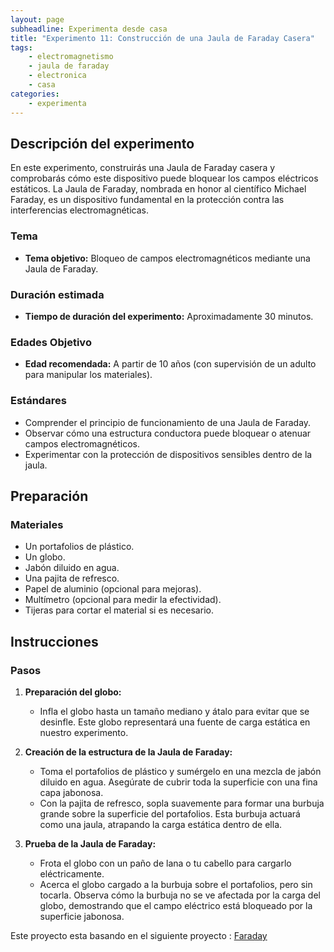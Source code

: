 ```yaml
---
layout: page
subheadline: Experimenta desde casa
title: "Experimento 11: Construcción de una Jaula de Faraday Casera"
tags:
    - electromagnetismo
    - jaula de faraday
    - electronica 
    - casa
categories:
    - experimenta
---
```


## Descripción del experimento

En este experimento, construirás una Jaula de Faraday casera y comprobarás cómo este dispositivo puede bloquear los campos eléctricos estáticos. La Jaula de Faraday, nombrada en honor al científico Michael Faraday, es un dispositivo fundamental en la protección contra las interferencias electromagnéticas.

### Tema

- **Tema objetivo:** Bloqueo de campos electromagnéticos mediante una Jaula de Faraday.

### Duración estimada

- **Tiempo de duración del experimento:** Aproximadamente 30 minutos.

### Edades Objetivo

- **Edad recomendada:** A partir de 10 años (con supervisión de un adulto para manipular los materiales).

### Estándares

- Comprender el principio de funcionamiento de una Jaula de Faraday.
- Observar cómo una estructura conductora puede bloquear o atenuar campos electromagnéticos.
- Experimentar con la protección de dispositivos sensibles dentro de la jaula.

## Preparación

### Materiales

- Un portafolios de plástico.
- Un globo.
- Jabón diluido en agua.
- Una pajita de refresco.
- Papel de aluminio (opcional para mejoras).
- Multímetro (opcional para medir la efectividad).
- Tijeras para cortar el material si es necesario.

## Instrucciones

### Pasos

1. **Preparación del globo:**
   - Infla el globo hasta un tamaño mediano y átalo para evitar que se desinfle. Este globo representará una fuente de carga estática en nuestro experimento.

2. **Creación de la estructura de la Jaula de Faraday:**
   - Toma el portafolios de plástico y sumérgelo en una mezcla de jabón diluido en agua. Asegúrate de cubrir toda la superficie con una fina capa jabonosa.
   - Con la pajita de refresco, sopla suavemente para formar una burbuja grande sobre la superficie del portafolios. Esta burbuja actuará como una jaula, atrapando la carga estática dentro de ella.

3. **Prueba de la Jaula de Faraday:**
   - Frota el globo con un paño de lana o tu cabello para cargarlo eléctricamente.
   - Acerca el globo cargado a la burbuja sobre el portafolios, pero sin tocarla. Observa cómo la burbuja no se ve afectada por la carga del globo, demostrando que el campo eléctrico está bloqueado por la superficie jabonosa.


Este proyecto esta basando en el siguiente proyecto : [Faraday](https://www.fundacionendesa.org/es/educacion/endesa-educa/blog/la-jaula-de-faraday)
